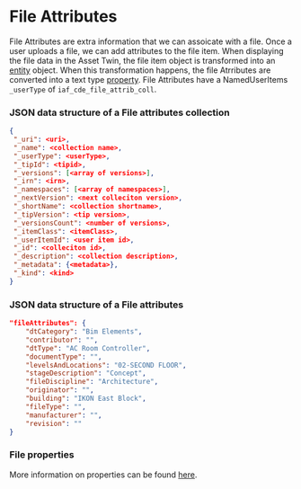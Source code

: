 # File Attributes
File Attributes are extra information that we can assoicate with a file. Once a user uploads a file, we can add attributes to the file item. When displaying the file data in the Asset Twin, the file item object is transformed into an [entity](./entities.md) object. When this transformation happens, the file Atrributes are converted into a text type [property](./properties.md). File Attributes have a NamedUserItems `_userType` of `iaf_cde_file_attrib_coll`.

###  JSON data structure of a File attributes collection
```json
{
 "_uri": <uri>,
 "_name": <collection name>,
 "_userType": <userType>,
 "_tipId": <tipid>,
 "_versions": [<array of versions>],
 "_irn": <irn>,
 "_namespaces": [<array of namespaces>],
 "_nextVersion": <next colleciton version>,
 "_shortName": <collection shortname>,
 "_tipVersion": <tip version>,
 "_versionsCount": <number of versions>,
 "_itemClass": <itemClass>,
 "_userItemId": <user item id>,
 "_id": <colleciton id>,
 "_description": <collection description>,
 "_metadata": {<metadata>},
 "_kind": <kind>
}
```

###  JSON data structure of a File attributes
```json
"fileAttributes": {
    "dtCategory": "Bim Elements",
    "contributor": "",
    "dtType": "AC Room Controller",
    "documentType": "",
    "levelsAndLocations": "02-SECOND FLOOR",
    "stageDescription": "Concept",
    "fileDiscipline": "Architecture",
    "originator": "",
    "building": "IKON East Block",
    "fileType": "",
    "manufacturer": "",
    "revision": ""
}
```

### File properties
More information on properties can be found [here](./properties.md).